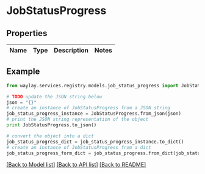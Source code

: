 # JobStatusProgress


## Properties

Name | Type | Description | Notes
------------ | ------------- | ------------- | -------------

## Example

```python
from waylay.services.registry.models.job_status_progress import JobStatusProgress

# TODO update the JSON string below
json = "{}"
# create an instance of JobStatusProgress from a JSON string
job_status_progress_instance = JobStatusProgress.from_json(json)
# print the JSON string representation of the object
print JobStatusProgress.to_json()

# convert the object into a dict
job_status_progress_dict = job_status_progress_instance.to_dict()
# create an instance of JobStatusProgress from a dict
job_status_progress_form_dict = job_status_progress.from_dict(job_status_progress_dict)
```
[[Back to Model list]](../README.md#documentation-for-models) [[Back to API list]](../README.md#documentation-for-api-endpoints) [[Back to README]](../README.md)


